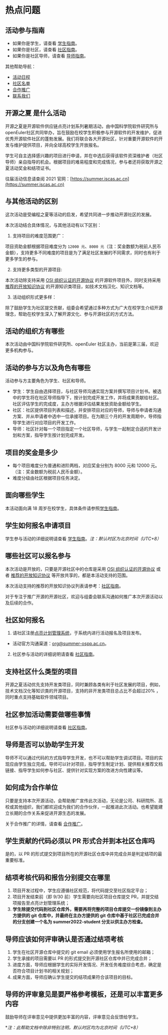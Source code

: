 # 热点问题



## 活动参与指南

- 如果你是学生，请查看 [学生指南](student.md)。
- 如果你是社区，请查看 [社区指南](community.md)。
- 如果你是社区导师，请查看 [导师指南](mentor.md)。

其他帮助导航：

- [活动日程](timeline.md)
- [社区名单](communities-list.md)
- [合作推广](cooperation.md)
- [联系我们](contactus.md)



## 开源之夏 是什么活动

开源之夏是开源软件供应链点亮计划系列暑期活动，由中国科学院软件研究所与openEuler社区共同举办，旨在鼓励在校学生积极参与开源软件的开发维护，促进优秀开源软件社区的蓬勃发展。我们将联合各大开源社区，针对重要开源软件的开发与维护提供项目，并向全球高校学生开放报名。

学生可自主选择感兴趣的项目进行申请，并在中选后获得该软件资深维护者（社区导师）亲自指导的机会。根据项目的难易程度和完成情况，参与者还将获取开源之夏活动奖金和结项证书。

往届活动信息请查阅 2021 官网：[https://summer.iscas.ac.cn](https://summer.iscas.ac.cn)



## 与其他活动的区别

这次活动是受编程之夏等活动的启发，希望共同进一步推动开源社区的发展。

本次活动结合具体情况，与其他活动有以下区别：

1. 支持项目的难度范围更广：

项目资助金额根据项目难度分为 `12000 元`、`8000 元`（注：奖金数额为税前人民币金额），支持更多不同难度的项目是为了满足社区发展的不同需求，同时也有利于更多学生的参与。

2. 支持更多类型的开源项目:

本次活动除支持采用  [OSI 组织认证的开源协议](https://opensource.org/licenses) 的开源软件项目外，同时支持采用 [推荐的开放知识协议](community.md#推荐的开放知识协议) 的开源知识类项目，如技术文档汉化、知识文档等。

3. 活动组织形式更多样：

除了鼓励学生为社区提交贡献，组委会希望通过多种方式为广大在校学生介绍开源理念，帮助在校学生深入了解开源文化、参与开源社区的方式方法。



## 活动的组织方有哪些

本次活动由中国科学院软件研究所、openEuler 社区主办，当前是第三届，欢迎更多机构参与。



## 活动的参与方以及角色有哪些

活动参与方主要角色为学生、社区和导师。

- 学生：学生自由选择项目，与社区导师沟通实现方案并撰写项目计划书。被选中的学生将在社区导师指导下，按计划完成开发工作，并将成果贡献给社区。社区评估学生的完成度，主办方根据评估结果发放资助金额给学生。
- 社区：社区提供项目列表和描述，并安排项目对应的导师，导师与申请者沟通方案、并从申请者中选中一位承接项目。在为期三个月的开发周期中，导师指导学生进行对应项目的开发工作。
- 导师：社区针对每一个项目指定一个社区导师，与学生一起制定合适的开发计划和方案，指导学生按计划完成开发。



## 项目的奖金是多少

- 每个项目难度分为普通和进阶两档，对应奖金分别为 8000 元和 12000 元。（注：奖金数额为税前人民币金额）。
- 难度分级由社区根据项目任务决定。



## 面向哪些学生

本活动面向满 18 周岁在校学生，具体条件请参照[学生指南](student.md#面向哪些学生)。



## 学生如何报名申请项目

学生参与活动的详细说明请查看 [学生指南](student.md)。*注：默认时区为北京时间（UTC+8）*



## 哪些社区可以报名参与 

本次活动是开放的，只要是开源社区中的仓库是采用 [OSI 组织认证的开源协议](https://opensource.org/licenses) 或者 [推荐的开放知识协议](community.md#推荐的开放知识协议) 等开放共享的，都是本活动支持的范围。

本次活动支持的推荐的开放知识协议列表请参考：[社区指南](community.md#推荐的开放知识协议)。

对于专注于推广开源的开源社区，欢迎与组委会联系沟通如何推广本次开源活动以及后续的合作。



## 社区如何报名

1. 请社区注册[点亮计划管理系统](https://portal.summer-ospp.ac.cn/)，于系统内进行活动报名及项目发布。

  - 活动官方沟通渠道：org@summer-ospp.ac.cn。

2. 社区参与活动的详细说明请查看 [社区指南](community.md)。



## 支持社区什么类型的项目 

开源之夏活动优先支持开发类项目，同时兼顾各类有利于社区发展的项目，例如，技术文档汉化等知识类的开源项目，支持的非开发类项目总占比不会超过20% ，同时重点支持基础软件领域项目。



## 社区参加活动需要做哪些事情

社区参与活动的详细说明请查看 [社区指南](community.md)。



## 导师是否可以协助学生开发

导师不可以通过代码的方式指导学生开发，也不可以帮助学生调试项目。项目的实现应由学生独立完成。导师可以针对项目，指导学生制定计划、提供相关推荐文档链接、指导学生如何参与社区、提供针对实现方案的改进方向性建议等。



## 如何成为合作单位

只要是支持本次开源活动，会帮助推广宣传此次活动，无论是公司、科研院所、高校或其他组织，我们都欢迎成为我们的合作伙伴，一起推进此次活动。也希望能建立长期的合作关系来促进开源生态的发展。

关于合作推广的详情，请查看 [合作推广](cooperation.md)。



## 学生贡献的代码必须以 PR 形式合并到本社区仓库吗

是的，以 PR 的形式提交到项目所在的开源社区仓库中并完成合并是判定结项的最重要标准。



## 结项考核代码和报告分别提交在哪里 

1. 项目开发过程中，学生应遵循社区规范，将代码提交至社区指定平台；
2. 项目开发结束前（即 9/30 前）学生需要向社区项目仓库提交 PR，并提交结项报告至点亮计划管理系统；
3. **学生除提交代码到社区仓库外，需要再将完整的项目仓库提交一份镜像到主办方提供的 git 仓库中，并最终在主办方提供的 git 仓库中基于社区已完成合并的分支创建一个名为 summer2022-student 分支以供主办方检查。**



## 导师应该如何评审确认是否通过结项考核 

1. 学生在社区开源仓库中提交的 git email 必须使用学生报名所使用的邮箱；
2. 学生承接的项目需要以 PR 的形式提交到开源社区仓库中并已完成合并；
3. 进度方面，导师应根据学生的实际开发情况、开发任务难度综合考虑，确定是否符合项目计划书的相关规划；
4. 成果方面，导师应确认学生提交的结项成果符合该项目的目标。



## 导师的评审意见是要严格参考模板，还是可以丰富更多内容

鼓励导师在评审意见中提供更加丰富的内容，评审意见会反馈给学生。

**注：此帮助文档中除非特别注明，默认时区均为北京时间（UTC+8）*


